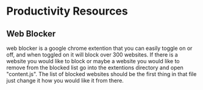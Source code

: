 # Productivity Resources

## Web Blocker
web blocker is a google chrome extention that you can easily toggle on or off, and when toggled on it will block over 300 websites.  If there is a website you would like to block or maybe a website you would like to remove from the blocked list go into the extentions directory and open "content.js".  The list of blocked websites should be the first thing in that file just change it how you would like it from there.